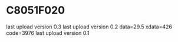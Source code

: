 # C8051F020
last upload version 0.3 
last upload version 0.2 
data=29.5
xdata=426
code=3976
last upload version 0.1 
